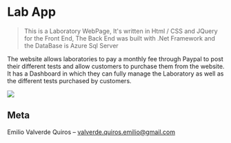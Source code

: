 # Lab App
> This is a Laboratory WebPage, It's written in Html / CSS and JQuery for the Front End, The Back End was built with .Net Framework and the DataBase is Azure Sql Server


The website allows laboratories to pay a monthly fee through Paypal to post their different tests and allow customers to purchase them from the website. It has a Dashboard in which they can fully manage the Laboratory as well as the different tests purchased by customers.

![](header.png)


## Meta

Emilio Valverde Quiros – valverde.quiros.emilio@gmail.com



